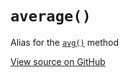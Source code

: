 # `average()`

Alias for the [`avg()`](#avg) method




[View source on GitHub](https://github.com/ecrmnn/collect.js/blob/master/src/methods/average.js)